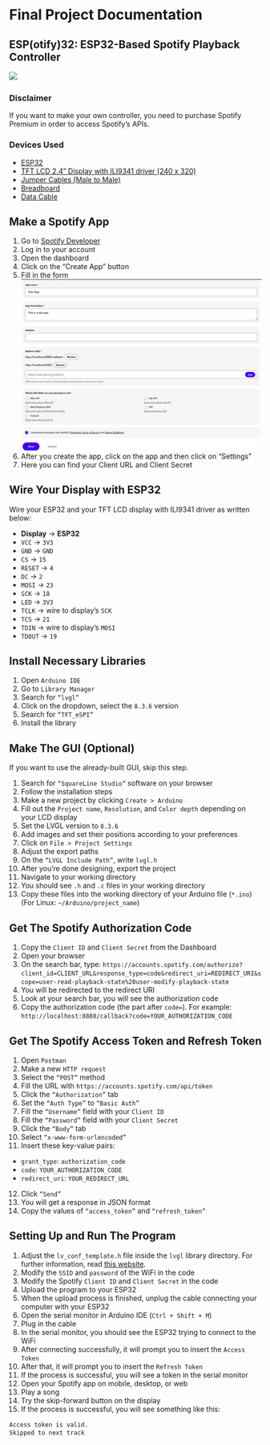 # Final Project Documentation

## ESP(otify)32: ESP32-Based Spotify Playback Controller

![](demo-photo.png)

### Disclaimer
If you want to make your own controller, you need to purchase Spotify Premium in order to access Spotify’s APIs.

### Devices Used
- [ESP32](https://tokopedia.link/NfQ2cDW3mKb)
- [TFT LCD 2.4” Display with ILI9341 driver (240 x 320)](https://tokopedia.link/SVTiKKR3mKb)
- [Jumper Cables (Male to Male)](https://tokopedia.link/mMvr2v5UsKb)
- [Breadboard](https://tokopedia.link/dtXleObVsKb)
- [Data Cable](https://tokopedia.link/pnzqBorVsKb)

## Make a Spotify App
1. Go to [Spotify Developer](https://developer.spotify.com)
2. Log in to your account
3. Open the dashboard
4. Click on the “Create App” button
5. Fill in the form
   ![Create App Form](spotify-make-app.png)
6. After you create the app, click on the app and then click on “Settings”
7. Here you can find your Client URL and Client Secret

## Wire Your Display with ESP32
Wire your ESP32 and your TFT LCD display with ILI9341 driver as written below:
- **Display**	→ **ESP32**
- `VCC` 		    → `3V3`
- `GND` 		    → `GND`
- `CS`		    → `15`
- `RESET` 	    → `4`
- `DC` 		    → `2`
- `MOSI` 		    → `23`
- `SCK` 		    → `18`
- `LED` 		    → `3V3`
- `TCLK` 		    → wire to display’s `SCK`
- `TCS`		    → `21`
- `TDIN` 		    → wire to display’s `MOSI`
- `TDOUT` 	    → `19`

## Install Necessary Libraries
1. Open `Arduino IDE`
2. Go to `Library Manager`
3. Search for `“lvgl”`
4. Click on the dropdown, select the `8.3.6` version
5. Search for `“TFT_eSPI”`
6. Install the library

## Make The GUI (Optional)
If you want to use the already-built GUI, skip this step.

1. Search for `“SquareLine Studio”` software on your browser
2. Follow the installation steps
3. Make a new project by clicking `Create > Arduino`
4. Fill out the `Project name`, `Resolution`, and `Color depth` depending on your LCD display
5. Set the LVGL version to `8.3.6`
6. Add images and set their positions according to your preferences
7. Click on `File > Project Settings`
8. Adjust the export paths
9. On the `“LVGL Include Path”`, write `lvgl.h`
10. After you’re done designing, export the project
11. Navigate to your working directory
12. You should see `.h` and `.c` files in your working directory
13. Copy these files into the working directory of your Arduino file (`*.ino`) (For Linux: `~/Arduino/project_name`)

## Get The Spotify Authorization Code
1. Copy the `Client ID` and `Client Secret` from the Dashboard
2. Open your browser
3. On the search bar, type:
`https://accounts.spotify.com/authorize?client_id=CLIENT_URL&response_type=code&redirect_uri=REDIRECT_URI&scope=user-read-playback-state%20user-modify-playback-state`
4. You will be redirected to the redirect URI
5. Look at your search bar, you will see the authorization code
6. Copy the authorization code (the part after `code=`). For example:
`http://localhost:8888/callback?code=YOUR_AUTHORIZATION_CODE`

## Get The Spotify Access Token and Refresh Token
1. Open `Postman`
2. Make a new `HTTP request`
3. Select the `“POST”` method
4. Fill the URL with `https://accounts.spotify.com/api/token`
5. Click the `“Authorization”` tab
6. Set the `“Auth Type”` to `“Basic Auth”`
7. Fill the `“Username”` field with your `Client ID`
8. Fill the `“Password”` field with your `Client Secret`
9. Click the `“Body”` tab
10. Select `“x-www-form-urlencoded”`
11. Insert these key-value pairs:
 - `grant_type`: `authorization_code`
 - `code`: `YOUR_AUTHORIZATION_CODE`
 - `redirect_uri`: `YOUR_REDIRECT_URL`
12. Click `“Send”`
13. You will get a response in JSON format
14. Copy the values of `“access_token”` and `“refresh_token”`

## Setting Up and Run The Program
1. Adjust the `lv_conf_template.h` file inside the `lvgl` library directory. For further information, read [this website](https://docs.lvgl.io/master/get-started/quick-overview.html#add-lvgl-into-your-project).
2. Modify the `SSID` and `password` of the WiFi in the code
3. Modify the Spotify `Client ID` and `Client Secret` in the code
4. Upload the program to your ESP32
5. When the upload process is finished, unplug the cable connecting your computer with your ESP32
6. Open the serial monitor in Arduino IDE (`Ctrl + Shift + M`)
7. Plug in the cable
8. In the serial monitor, you should see the ESP32 trying to connect to the WiFi
9. After connecting successfully, it will prompt you to insert the `Access Token`
10. After that, it will prompt you to insert the `Refresh Token`
11. If the process is successful, you will see a token in the serial monitor
12. Open your Spotify app on mobile, desktop, or web
13. Play a song
14. Try the skip-forward button on the display
15. If the process is successful, you will see something like this:
 ```
 Access token is valid.
 Skipped to next track
 ```